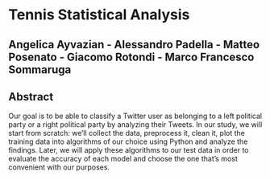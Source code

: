 # Tennis Statistical Analysis


## Angelica Ayvazian - Alessandro Padella - Matteo Posenato - Giacomo Rotondi - Marco Francesco Sommaruga 


## Abstract
Our goal is to be able to classify a Twitter user as belonging to a left political party or a right political party by analyzing their Tweets. In our study, we will start from scratch: we’ll collect the data, preprocess it, clean it, plot the training data into algorithms of our choice using Python and analyze the findings. Later, we will apply these algorithms to our test data in order to evaluate the accuracy of each model and choose the one that’s most convenient with our purposes.
